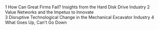 1 How Can Great Firms Fail? Insights from the Hard Disk Drive Industry 2 Value Networks and the Impetus to Innovate  
3 Disruptive Technological Change in the Mechanical Excavator Industry 4 What Goes Up, Can't Go Down